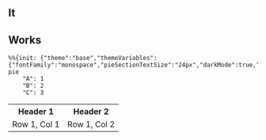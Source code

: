 ## It

## Works

```mermaid
%%{init: {"theme":"base","themeVariables":{"fontFamily":"monospace","pieSectionTextSize":"24px","darkMode":true,"pie1":"#2da44e","pie2":"#cf222e","pie3":"#dbab0a"}}}%%
pie
    "A": 1
    "B": 2
    "C": 3
```

<table>
  <tr>
    <th>Header 1</th>
    <th>Header 2</th>
  </tr>
    <tr>
        <td>Row 1, Col 1</td>
        <td>Row 1, Col 2</td>
    </tr>
</table>